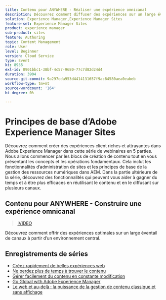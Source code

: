 ```yaml
---
title: Contenu pour ANYWHERE - Réaliser une expérience omnicanal
description: Découvrez comment diffuser des expériences sur un large éventail de canaux à partir d’un seul environnement
solution: Experience Manager,Experience Manager Sites
feature-set: Experience Manager Sites
product: experience manager
sub-product: sites
feature: Authoring
topic: Content Management
role: User
level: Beginner
version: Cloud Service
type: Event
kt: 8935
exl-id: 0901bbc1-38bf-4c57-9680-77c7d82d24d4
duration: 3994
source-git-commit: 9a297cda953d4414131657f9ac84580aea0eabeb
workflow-type: tm+mt
source-wordcount: '164'
ht-degree: 0%

---
```


# Principes de base d’Adobe Experience Manager Sites

Découvrez comment créer des expériences client riches et attrayantes dans Adobe Experience Manager dans cette série de webinaires en 5 parties. Nous allons commencer par les blocs de création de contenu tout en vous présentant les concepts et les opérations fondamentaux. Cela inclut les fonctionnalités d’administration de sites et les principes de base de la gestion des ressources numériques dans AEM. Dans la partie ultérieure de la série, découvrez des fonctionnalités qui peuvent vous aider à gagner du temps et à être plus efficaces en réutilisant le contenu et en le diffusant sur plusieurs canaux.

## Contenu pour ANYWHERE - Construire une expérience omnicanal

>[!VIDEO](https://video.tv.adobe.com/v/336982/?quality=12&learn=on&hidetitle=true)

Découvrez comment offrir des expériences optimales sur un large éventail de canaux à partir d’un environnement central.

## Enregistrements de séries

* [Créez rapidement de belles expériences web](authoring-fundamentals.md)
* [Ne perdez plus de temps à trouver le contenu](media-library-administration.md)
* [Gérer facilement du contenu en constante modification](collaboration-tools.md)
* [Go Global with Adobe Experience Manager](multi-site-management-web-translation.md)
* [Le web et au-delà : la puissance de la gestion de contenu classique et sans affichage](traditional-headless-content-management.md)
